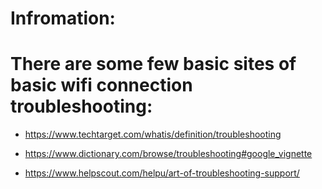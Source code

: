 # Infromation:







# There are some few basic sites of basic wifi connection troubleshooting:

* https://www.techtarget.com/whatis/definition/troubleshooting

* https://www.dictionary.com/browse/troubleshooting#google_vignette

* https://www.helpscout.com/helpu/art-of-troubleshooting-support/
